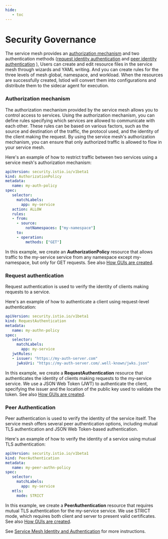 ```yaml
---
hide:
   - toc
---
```


# Security Governance

The service mesh provides an [authorization mechanism](./authorize.md) and two authentication methods ([request identity authentication](./request.md) and [peer identity authentication](./peer.md) ),
Users can create and edit resource files in the service mesh through wizards and YAML writing.
And you can create rules for the three levels of mesh global, namespace, and workload. When the resources are successfully created, Istiod will convert them into configurations and distribute them to the sidecar agent for execution.



### Authorization mechanism

The authorization mechanism provided by the service mesh allows you to control access to services.
Using the authorization mechanism, you can define rules specifying which services are allowed to communicate with each other.
These rules can be based on various factors, such as the source and destination of the traffic, the protocol used, and the identity of the client making the request.
By using the service mesh's authorization mechanism, you can ensure that only authorized traffic is allowed to flow in your service mesh.

Here's an example of how to restrict traffic between two services using a service mesh's authorization mechanism:

```yaml
apiVersion: security.istio.io/v1beta1
kind: AuthorizationPolicy
metadata:
   name: my-auth-policy
spec:
   selector:
     matchLabels:
       app: my-service
   action: ALLOW
   rules:
   - from:
     - source:
         notNamespaces: ["my-namespace"]
     to:
     - operation:
         methods: ["GET"]
```

In this example, we create an __AuthorizationPolicy__ resource that allows traffic to the my-service service from any namespace except my-namespace, but only for GET requests.
See also [How GUIs are created](./authorize.md).

### Request authentication

Request authentication is used to verify the identity of clients making requests to a service.

Here's an example of how to authenticate a client using request-level authentication:

```yaml
apiVersion: security.istio.io/v1beta1
kind: RequestAuthentication
metadata:
   name: my-authn-policy
spec:
   selector:
     matchLabels:
       app: my-service
   jwtRules:
   - issuer: "https://my-auth-server.com"
     jwksUri: "https://my-auth-server.com/.well-known/jwks.json"
```

In this example, we create a __RequestAuthentication__ resource that authenticates the identity of clients making requests to the my-service service.
We use a JSON Web Token (JWT) to authenticate the client, specifying the issuer and the location of the public key used to validate the token.
See also [How GUIs are created](./request.md).

### Peer Authentication

Peer authentication is used to verify the identity of the service itself. The service mesh offers several peer authentication options, including mutual TLS authentication and JSON Web Token-based authentication.

Here's an example of how to verify the identity of a service using mutual TLS authentication:

```yaml
apiVersion: security.istio.io/v1beta1
kind: PeerAuthentication
metadata:
   name: my-peer-authn-policy
spec:
   selector:
     matchLabels:
       app: my-service
   mtls:
     mode: STRICT
```

In this example, we create a __PeerAuthentication__ resource that requires mutual TLS authentication for the my-service service.
We use STRICT mode, which requires both client and server to present valid certificates.
See also [How GUIs are created](./peer.md).

See [Service Mesh Identity and Authentication](./mtls.md) for more instructions.
